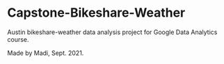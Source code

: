 # Capstone-Bikeshare-Weather
Austin bikeshare-weather data analysis project for Google Data Analytics course.

Made by Madi, Sept. 2021. 
